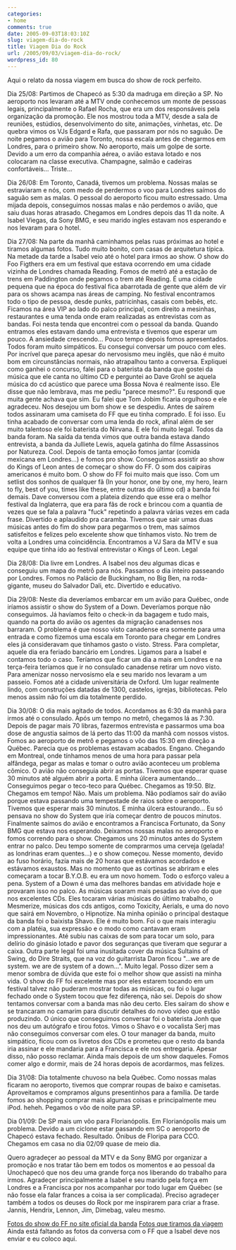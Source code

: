 ```yaml
---
categories:
- home
comments: true
date: 2005-09-03T18:03:10Z
slug: viagem-dia-do-rock
title: Viagem Dia do Rock
url: /2005/09/03/viagem-dia-do-rock/
wordpress_id: 80
---
```


Aqui o relato da nossa viagem em busca do show de rock perfeito.

Dia 25/08: Partimos de Chapecó as 5:30 da madruga em direção a SP. No aeroporto nos levaram até a MTV onde conhecemos um monte de pessoas legais, principalmente o Rafael Rocha, que era um dos responsáveis pela organização da promoção. Ele nos mostrou toda a MTV, desde a sala de reuniões, estúdios, desenvolvimento do site, animações, vinhetas, etc. De quebra vimos os VJs Edgard e Rafa, que passaram por nós no saguão. De noite pegamos o avião para Toronto, nossa escala antes de chegarmos em Londres, para o primeiro show. No aeroporto, mais um golpe de sorte. Devido a um erro da companhia aérea, o avião estava lotado e nos colocaram na classe executiva. Champagne, salmão e cadeiras confortáveis... Triste...

Dia 26/08: Em Toronto, Canadá, tivemos um problema. Nossas malas se estraviaram e nós, com medo de perdermos o voo para Londres saímos do saguão sem as malas. O pessoal do aeroporto ficou muito estressado. Uma mijada depois, conseguimos nossas malas e não perdemos o avião, que saiu duas horas atrasado. Chegamos em Londres depois das 11 da noite. A Isabel Viegas, da Sony BMG,  e seu marido ingles estavam nos esperando e nos levaram para o hotel.

Dia 27/08: Na parte da manhã caminhamos pelas ruas próximas ao hotel e tiramos algumas fotos. Tudo muito bonito, com casas de arquitetura típica. Na metade da tarde a Isabel veio até o hotel para irmos ao show. O show do Foo Figthers era em um festival que estava ocorrendo em uma cidade vizinha de Londres chamada Reading. Fomos de metrô até a estação de trens em Paddington onde pegamos o trem até Reading. É uma cidade pequena que na época do festival fica abarrotada de gente que além de vir para os shows acampa nas áreas de camping.  No festival encontramos todo o tipo de pessoa, desde punks, patricinhas, casais com bebês, etc. Ficamos na área VIP ao lado do palco principal, com direito a mesinhas, restaurantes e uma tenda onde eram realizadas as entrevistas com as bandas. Foi nesta tenda que encontrei com o pessoal da banda. Quando entramos eles estavam dando uma entrevista e tivemos que esperar um pouco. A ansiedade crescendo... Pouco tempo depois fomos apresentados. Todos foram muito simpáticos. Eu consegui conversar um pouco com eles. Por incrível que pareça apesar do nervosismo meu inglês, que não é muito bom em circunstâncias normais, não atrapalhou tanto a conversa. Expliquei como ganhei o concurso, falei para o baterista da banda que gostei da música  que ele canta no último CD e perguntei ao Dave Grohl se aquela música do cd acústico que parece uma Bossa Nova é realmente isso. Ele disse que não lembrava, mas me pediu "parece mesmo?". Eu respondi que muita gente achava que sim. Eu falei que Tom Jobim ficaria orgulhoso e ele agradeceu. Nos desejou um bom show e se despediu. Antes de saírem todos assinaram uma camiseta do FF que eu tinha comprado. E foi isso. Eu tinha acabado de conversar com uma lenda do rock, afinal além de ser muito talentoso ele foi baterista do Nirvana. E ele foi muito legal. Todos da banda foram. Na saída da tenda vimos que outra banda estava dando entrevista, a banda da Julliete Lewis, aquela gatinha do filme Assassinos por Natureza. Cool.  Depois de tanta emoção fomos jantar (comida mexicana em Londres...) e fomos pro show. Conseguimos assistir ao show do Kings of Leon antes de começar o show do FF. O som dos caipiras americanos é muito bom. O show do FF foi muito mais que isso. Com um setlist dos sonhos de qualquer fã (In your honor, one by one, my hero, learn to fly, best of you, times like these, entre outras do último cd) a banda foi demais. Dave conversou com a plateia dizendo que esse era o melhor festival da Inglaterra, que era para fãs de rock e brincou com a quantia de vezes que se fala a palavra "fuck" repetindo a palavra várias vezes em cada frase. Divertido e aplaudido pra caramba. Tivemos que sair umas duas músicas antes do fim do show para pegarmos o trem, mas saímos satisfeitos e felizes pelo excelente show que tínhamos visto. No trem de volta a Londres uma coincidência. Encontramos a VJ Sara da MTV e sua equipe que tinha ído ao festival entrevistar o Kings of Leon. Legal

Dia 28/08: Dia livre em Londres. A Isabel nos deu algumas dicas e conseguiu um mapa do metrô para nós. Passamos o dia inteiro passeando por Londres. Fomos no Palácio de Buckingham, no Big Ben, na roda-gigante, museu do Salvador Dali, etc. Divertido e educativo.

Dia 29/08: Neste dia deveríamos embarcar em um avião para Québec, onde iríamos assistir o show do System of a Down. Deveríamos porque não conseguimos. Já havíamos feito o check-in da bagagem e tudo mais, quando na porta do avião os agentes da migração canadenses nos barraram. O problema é que nosso visto canadense era somente para uma entrada e como fizemos uma escala em  Toronto para chegar em Londres eles já consideravam que tínhamos gasto o visto. Stress. Para completar, aquele dia era feriado bancário em Londres. Ligamos para a Isabel e contamos todo o caso. Teríamos que ficar um dia a mais em Londres e na terça-feira teríamos que ir no consulado canadense retirar um novo visto. Para amenizar nosso nervosismo ela e seu marido nos levaram a um passeio. Fomos até a cidade universitária de Oxford. Um lugar realmente lindo, com construções datadas de 1300, castelos, igrejas, bibliotecas. Pelo menos assim não foi um dia totalmente perdido.

Dia 30/08: O dia mais agitado de todos. Acordamos as 6:30 da manhã para irmos até o consulado. Após um tempo no metrô, chegamos lá as 7:30. Depois de pagar mais 70 libras, fazermos entrevista e passarmos uma boa dose de angustia saímos de lá perto das 11:00 da manhã com nossos vistos. Fomos ao aeroporto de metrô e pegamos o vôo das 15:30 em direção a Québec. Parecia que os problemas estavam acabados. Engano. Chegando em Montreal, onde tínhamos menos de uma hora para passar pela alfândega, pegar as malas e tomar o outro avião aconteceu um problema cômico. O avião não conseguia abrir as portas. Tivemos que esperar quase 30 minutos até alguém abrir a porta. E minha úlcera aumentando... Conseguimos pegar o teco-teco para Québec. Chegamos as 19:50. Blz. Chegamos em tempo! Não. Mais um problema. Não podíamos saír do avião porque estava passando uma tempestade de raios sobre o aeroporto. Tivemos que esperar mais 30 minutos. E minha úlcera estourando... Eu só pensava no show do System que iría começar dentro de poucos minutos. Finalmente saímos do avião e encontramos  a Francisca Fortunato, da Sony BMG que estava nos esperando. Deixamos nossas malas no aeroporto e fomos correndo para o show. Chegamos uns 20 minutos antes do System entrar no palco. Deu tempo somente de comprarmos uma cerveja (gelada! as londrinas eram quentes...) e o show começou. Nesse momento, devido ao fuso horário, fazía mais de 20 horas que estávamos acordados e estávamos exaustos. Mas no momento que as cortinas se abriram e eles começaram a tocar B.Y.O.B. eu era um novo homem. Todo o esforço valeu a pena. System of a Down é uma das melhores bandas em atividade hoje e provaram isso no palco. As músicas soaram mais pesadas ao vivo do que nos excelentes CDs. Eles tocaram várias músicas do último trabalho, o Mesmerize, músicas dos cds antigos, como Toxicity, Aerials, e uma do novo que sairá em Novembro, o Hipnotize. Na minha opinião o principal destaque da banda foi o baixista Shavo.  Ele é muito bom. Foi o que mais interagiu com a platéia, sua expressão e o modo como cantavam eram impressionantes. Até subiu nas caixas de som para tocar um solo, para delírio do ginásio lotado e pavor dos seguranças que tiveram que segurar a caixa. Outra parte legal foi uma inusitada cover da música Sultains of Swing, do Dire Straits, que na voz do guitarrista Daron ficou "...we are de system. we are de system of a down...". Muito legal. Posso dizer sem a menor sombra de dúvida que este foi o melhor show que assisti na minha vida. O show do FF foi excelente mas por eles estarem tocando em um festival talvez não puderam mostrar todas as músicas, ou foi o lugar fechado onde o System tocou que fez diferença, não sei. Depois do show tentamos conversar com a banda mas não deu certo. Eles saíram do show e se trancaram no camarim para discutir detalhes do novo vídeo que estão produzindo. O único que conseguimos conversar foi o baterista Jonh que nos deu um autógrafo e tirou fotos. Vimos o Shavo e o vocalista Serj  mas não conseguimos conversar com eles. O tour manager da banda, muito simpático, ficou com os livretos dos CDs e prometeu que o resto da banda iria assinar e ele mandaria para a Francisca e ele nos entregaria. Apesar disso, não posso reclamar. Ainda mais depois de um show daqueles. Fomos comer algo e dormir, mais de 24 horas depois de acordarmos, mas felizes.

Dia 31/08: Dia totalmente chuvoso na bela Québec. Como nossas malas ficaram no aeroporto, tivemos que comprar roupas de baixo e camisetas. Aproveitamos e compramos alguns presentinhos para a família. De tarde fomos ao shopping comprar mais algumas coisas e principalmente meu iPod. heheh. Pegamos o vôo de noite para SP.

Dia 01/09: De SP mais um vôo para Florianópolis. Em Florianópolis mais um problema. Devido a um ciclone estar passando em SC o aeroporto de Chapecó estava fechado. Resultado. Ônibus de Floripa para CCO. Chegamos em casa no dia 02/09 quase de meio dia.

Quero agradeçer ao pessoal da MTV e da Sony BMG por organizar a promoção e nos tratar tão bem em todos os momentos e ao pessoal da Unochapecó que nos deu uma grande força nos liberando do trabalho para irmos. Agradeçer principalmente a Isabel e seu marido pela força em Londres e a Francisca por nos acompanhar por todo lugar em Québec (se não fosse ela falar frances a coisa ia ser complicada). Preciso agradeçer também a todos os deuses do Rock por me inspirarem para criar a frase. Jannis, Hendrix, Lennon, Jim, Dimebag, valeu mesmo.

[Fotos do show do FF no site oficial da banda](http://www.foofighters.com/blackbox/pictures/2005_08_27_reading/index.html)
[Fotos que tiramos da viagem](http://www.flickr.com/photos/eltonminetto/tags/viagemdiarock/)
Ainda está faltando as fotos da conversa com o FF que a Isabel deve nos enviar e eu coloco aqui.
